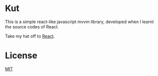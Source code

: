 # Kut

This is a simple react-like javascript mvvm library, developed when I learnt the source codes of React.

Take my hat off to [React](https://github.com/facebook/react).

# License

[MIT](https://github.com/Siubaak/kut/blob/master/LICENSE)